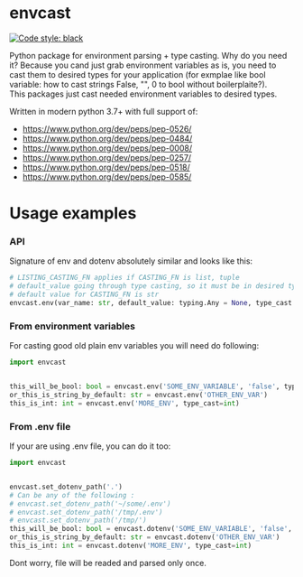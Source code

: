 envcast
===
<a href="https://github.com/psf/black"><img alt="Code style: black" src="https://img.shields.io/badge/code%20style-black-000000.svg"></a>

Python package for environment parsing + type casting. Why do you need it? Because you cand just grab environment variables as is, you need to cast them to desired types for your application (for exmplae like bool variable: how to cast strings False, "", 0 to bool without boilerplaite?).  
This packages just cast needed environment variables to desired types.

Written in modern python 3.7+ with full support of:
* https://www.python.org/dev/peps/pep-0526/
* https://www.python.org/dev/peps/pep-0484/
* https://www.python.org/dev/peps/pep-0008/
* https://www.python.org/dev/peps/pep-0257/
* https://www.python.org/dev/peps/pep-0518/
* https://www.python.org/dev/peps/pep-0585/


Usage examples
===

### API
Signature of env and dotenv absolutely similar and looks like this:
```python
# LISTING_CASTING_FN applies if CASTING_FN is list, tuple
# default_value going through type casting, so it must be in desired type
# default value for CASTING_FN is str
envcast.env(var_name: str, default_value: typing.Any = None, type_cast: type = str, list_type_cast: type = str)
```

### From environment variables
For casting good old plain env variables you will need do following:
```python
import envcast


this_will_be_bool: bool = envcast.env('SOME_ENV_VARIABLE', 'false', type_cast=bool))
or_this_is_string_by_default: str = envcast.env('OTHER_ENV_VAR')
this_is_int: int = envcast.env('MORE_ENV', type_cast=int)
```


### From .env file
If your are using .env file, you can do it too:
```python
import envcast


envcast.set_dotenv_path('.')
# Can be any of the following :
# envcast.set_dotenv_path('~/some/.env')
# envcast.set_dotenv_path('/tmp/.env')
# envcast.set_dotenv_path('/tmp/')
this_will_be_bool: bool = envcast.dotenv('SOME_ENV_VARIABLE', 'false', type_cast=bool))
or_this_is_string_by_default: str = envcast.dotenv('OTHER_ENV_VAR')
this_is_int: int = envcast.dotenv('MORE_ENV', type_cast=int)
```
Dont worry, file will be readed and parsed only once.

